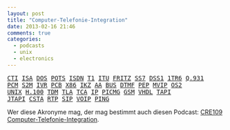 ```yaml
---
layout: post
title: "Computer-Telefonie-Integration"
date: 2013-02-16 21:46
comments: true
categories:
  - podcasts
  - unix
  - electronics
---
```

<pre><a href='http://de.wikipedia.org/wiki/Computer_Telephony_Integration'>CTI</a> <a href='http://de.wikipedia.org/wiki/Industry_Standard_Architecture'>ISA</a> <a href='http://de.wikipedia.org/wiki/MS-DOS'>DOS</a> <a href='http://de.wikipedia.org/wiki/Plain_old_telephone_service'>POTS</a> <a href='http://de.wikipedia.org/wiki/Integrated_Services_Digital_Network'>ISDN</a> <a href='http://de.wikipedia.org/wiki/Trunk_1'>T1</a> <a href='http://de.wikipedia.org/wiki/Internationale_Fernmeldeunion'>ITU</a> <a href='http://de.wikipedia.org/wiki/FRITZ!Box'>FRITZ</a> <a href='http://de.wikipedia.org/wiki/Signalling_System_7'>SS7</a> <a href='http://de.wikipedia.org/wiki/Digital_Subscriber_System_No._1'>DSS1</a> <a href='http://de.wikipedia.org/wiki/FTZ_1_TR_6'>1TR6</a> <a href='http://de.wikipedia.org/wiki/Q.931'>Q.931</a>
<a href='http://de.wikipedia.org/wiki/Puls-Code-ModulationA'>PCM</a> <a href='http://de.wikipedia.org/wiki/Prim%C3%A4rmultiplexanschluss'>S2M</a> <a href='http://de.wikipedia.org/wiki/Interactive_Voice_Response'>IVR</a> <a href='http://de.wikipedia.org/wiki/Leiterplatte'>PCB</a> <a href='http://de.wikipedia.org/wiki/X86-Prozessor'>X86</a> <a href='http://de.wikipedia.org/wiki/Impulskennzeichen'>IKZ</a> <a href='http://en.wikipedia.org/wiki/Automated_attendant'>AA</a> <a href='http://de.wikipedia.org/wiki/Bus_(Datenverarbeitung)'>BUS</a> <a href='http://de.wikipedia.org/wiki/Mehrfrequenzwahlverfahren'>DTMF</a> <a href='http://en.wikipedia.org/wiki/Packetized_Ensemble_Protocol'>PEP</a> <a href='http://en.wikipedia.org/wiki/Multi-Vendor_Integration_Protocol'>MVIP</a> <a href='http://de.wikipedia.org/wiki/OS/2'>OS2</a>
<a href='http://de.wikipedia.org/wiki/Unix'>UNIX</a> <a href='http://en.wikipedia.org/wiki/H.100_(computer_telephony)'>H.100</a> <a href='http://de.wikipedia.org/wiki/Multiplexverfahren'>TDM</a> <a href='http://de.wikipedia.org/wiki/Dreibuchstabenabk%C3%BCrzung'>TLA</a> <a href='http://en.wikipedia.org/wiki/Advanced_Telecommunications_Computing_Architecture'>TCA</a> <a href='http://de.wikipedia.org/wiki/Internet_Protocol'>IP</a> <a href='http://de.wikipedia.org/wiki/PICMG'>PICMG</a> <a href='http://de.wikipedia.org/wiki/Global_System_for_Mobile_Communications'>GSM</a> <a href='http://de.wikipedia.org/wiki/Very_High_Speed_Integrated_Circuit_Hardware_Description_Language'>VHDL</a> <a href='http://de.wikipedia.org/wiki/Telephony_Application_Programming_Interface'>TAPI</a>
<a href='http://de.wikipedia.org/wiki/Java_Telephony_API'>JTAPI</a> <a href='http://de.wikipedia.org/wiki/Computer_Telephony_Integration'>CSTA</a> <a href='http://de.wikipedia.org/wiki/Real-Time_Transport_Protocol'>RTP</a> <a href='http://de.wikipedia.org/wiki/Session_Initiation_Protocol'>SIP</a> <a href='http://de.wikipedia.org/wiki/IP-Telefonie'>VOIP</a> <a href='http://de.wikipedia.org/wiki/Ping_(Daten%C3%BCbertragung)'>PING</a>
</pre>

<p>Wer diese Akronyme mag, der mag bestimmt auch diesen Podcast:
<a href='http://cre.fm/cre109'>CRE109 Computer-Telefonie-Integration</a>.
</p>
